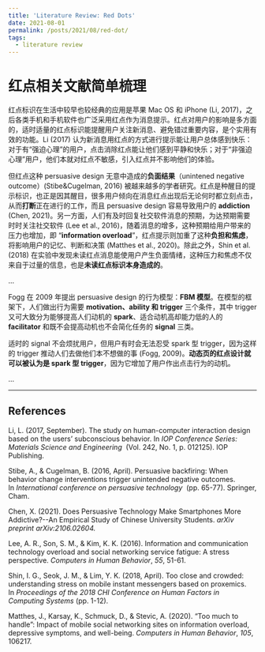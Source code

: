 ```yaml
---
title: 'Literature Review: Red Dots'
date: 2021-08-01
permalink: /posts/2021/08/red-dot/
tags:
  - literature review
---
```


红点相关文献简单梳理
===

红点标识在生活中较早也较经典的应用是苹果 Mac OS 和 iPhone (Li, 2017)，之后各类手机和手机软件也广泛采用红点作为消息提示。红点对用户的影响是多方面的，适时适量的红点标识能提醒用户关注新消息、避免错过重要内容，是个实用有效的功能。Li (2017) 认为新消息用红点的方式进行提示能让用户总体感到快乐：对于有“强迫心理”的用户，点击消除红点能让他们感到平静和快乐；对于“非强迫心理”用户，他们本就对红点不敏感，引入红点并不影响他们的体验。

但红点这种 persuasive design 无意中造成的**负面结果**（unintened negative outcome）(Stibe&Cugelman, 2016) 被越来越多的学者研究。红点是种醒目的提示标识，也正是因其醒目，很多用户倾向在消息红点出现后无论何时都立刻点击，从而**打断**正在进行的工作，而且 persuasive design 容易导致用户的 **addiction** (Chen, 2021)。另一方面，人们有及时回复社交软件消息的预期，为达预期需要时时关注社交软件 (Lee et al., 2016)，随着消息的增多，这种预期给用户带来的压力也增加，即 “**information overload**”，红点提示则加重了这种**负担和焦虑**，将影响用户的记忆、判断和决策 (Matthes et al., 2020)。除此之外，Shin et al. (2018) 在实验中发现未读红点消息能使用户产生负面情绪，这种压力和焦虑不仅来自于过量的信息，也是**未读红点标识本身造成的**。

...

Fogg 在 2009 年提出 persuasive design 的行为模型：**FBM 模型**。在模型的框架下，人们做出行为需要 **motivation、ability 和 trigger** 三个条件，其中 trigger 又可大致分为能够提高人们动机的 **spark**、适合动机高却能力低的人的 **facilitator** 和既不会提高动机也不会简化任务的 **signal** 三类。

适时的 signal 不会烦扰用户，但用户有时会无法忍受 spark 型 trigger，因为这样的 trigger 推动人们去做他们本不想做的事 (Fogg, 2009)。**动态页的红点设计就可以被认为是 spark 型 trigger**，因为它增加了用户作出点击行为的动机。

...

---

## References

Li, L. (2017, September). The study on human-computer interaction design based on the users’ subconscious behavior. In *IOP Conference Series: Materials Science and Engineering*
 (Vol. 242, No. 1, p. 012125). IOP Publishing.

Stibe, A., & Cugelman, B. (2016, April). Persuasive backfiring: When behavior change interventions trigger unintended negative outcomes. In *International conference on persuasive technology*
 (pp. 65-77). Springer, Cham.

Chen, X. (2021). Does Persuasive Technology Make Smartphones More Addictive?--An Empirical Study of Chinese University Students. *arXiv preprint arXiv:2106.02604.*

Lee, A. R., Son, S. M., & Kim, K. K. (2016). Information and communication technology overload and social networking service fatigue: A stress perspective. *Computers in Human Behavior*, *55*, 51-61.

Shin, I. G., Seok, J. M., & Lim, Y. K. (2018, April). Too close and crowded: understanding stress on mobile instant messengers based on proxemics. In *Proceedings of the 2018 CHI Conference on Human Factors in Computing Systems* (pp. 1-12).

Matthes, J., Karsay, K., Schmuck, D., & Stevic, A. (2020). “Too much to handle”: Impact of mobile social networking sites on information overload, depressive symptoms, and well-being. *Computers in Human Behavior*, *105*, 106217.


